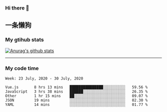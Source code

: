 ### Hi there 👋

## 一条懒狗
<!--
**kiss-me-quickly/kiss-me-quickly** is a ✨ _special_ ✨ repository because its `README.md` (this file) appears on your GitHub profile.

Here are some ideas to get you started:

- 🔭 I’m currently working on ...
- 🌱 I’m currently learning ...
- 👯 I’m looking to collaborate on ...
- 🤔 I’m looking for help with ...
- 💬 Ask me about ...
- 📫 How to reach me: ...
- 😄 Pronouns: ...
- ⚡ Fun fact: ...
-->


### My gtihub stats

[![Anurag's github stats](https://github-readme-stats.vercel.app/api?username=kiss-me-quickly)](https://github.com/anuraghazra/github-readme-stats)

***

### My code time

<!--START_SECTION:waka-->
```text
Week: 23 July, 2020 - 30 July, 2020

Vue.js       8 hrs 13 mins   ███████████████░░░░░░░░░░   59.56 % 
JavaScript   3 hrs 38 mins   ██████░░░░░░░░░░░░░░░░░░░   26.35 % 
Other        1 hr 15 mins    ██░░░░░░░░░░░░░░░░░░░░░░░   09.07 % 
JSON         19 mins         ░░░░░░░░░░░░░░░░░░░░░░░░░   02.30 % 
YAML         14 mins         ░░░░░░░░░░░░░░░░░░░░░░░░░   01.77 %
```
<!--END_SECTION:waka-->
